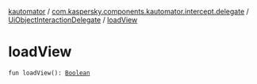 [kautomator](../../index.md) / [com.kaspersky.components.kautomator.intercept.delegate](../index.md) / [UiObjectInteractionDelegate](index.md) / [loadView](./load-view.md)

# loadView

`fun loadView(): `[`Boolean`](https://kotlinlang.org/api/latest/jvm/stdlib/kotlin/-boolean/index.html)